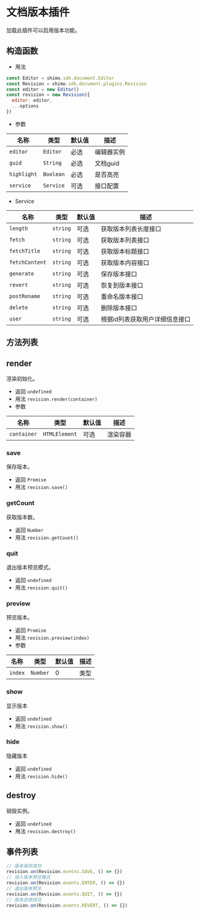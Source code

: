 # 文档版本插件

加载此插件可以启用版本功能。

## 构造函数

* 用法

```js
const Editor = shimo.sdk.document.Editor
const Revision = shimo.sdk.document.plugins.Revision
const editor = new Editor()
const revision = new Revision({
  editor: editor,
  ...options
})
```

* 参数

|名称|类型|默认值|描述|
| -- | -- | -- | -- |
| `editor` | `Editor` | 必选 | 编辑器实例 |
| `guid` | `String`  | 必选 | 文档guid |
| `highlight` | `Boolean` | 必选 | 是否高亮 |
| `service` | `Service` | 可选 | 接口配置 |

* Service

|名称|类型|默认值|描述|
| -- | -- | -- | -- |
| `length` | `string` | 可选 | 获取版本列表长度接口 |
| `fetch` | `string` | 可选 | 获取版本列表接口 |
| `fetchTitle` | `string` | 可选 | 获取版本标题接口 |
| `fetchContent` | `string` | 可选 | 获取版本内容接口 |
| `generate` | `string` | 可选 | 保存版本接口 |
| `revert` | `string` | 可选 | 恢复到版本接口 |
| `postRename` | `string` | 可选 | 重命名版本接口 |
| `delete` | `string` | 可选 | 删除版本接口 |
| `user` | `string` | 可选 | 根据id列表获取用户详细信息接口 |

## 方法列表

## render

渲染初始化。

* 返回 `undefined`
* 用法 `revision.render(container)`
* 参数

| 名称                | 类型             | 默认值 | 描述                |
| ------------------- | --------------- | ----- | ------------------ |
| `container`         | `HTMLElement`   | 可选     | 渲染容器     |

### save

保存版本。

* 返回 `Promise`
* 用法 `revision.save()`

### getCount

获取版本数。

* 返回 `Number`
* 用法 `revision.getCount()`

### quit

退出版本预览模式。

* 返回 `undefined`
* 用法 `revision.quit()`

### preview

预览版本。

* 返回 `Promise`
* 用法 `revision.preview(index)`
* 参数

| 名称                | 类型             | 默认值 | 描述                |
| ------------------- | --------------- | ----- | ------------------ |
| `index`         | `Number`   | 0     | 类型     |

### show

显示版本

* 返回 `undefined`
* 用法 `revision.show()`

### hide

隐藏版本

* 返回 `undefined`
* 用法 `revision.hide()`

## destroy

销毁实例。

* 返回 `undefined`
* 用法 `revision.destroy()`

## 事件列表

```js
// 版本保存成功
revision.on(Revision.evetns.SAVE, () => {})
// 进入版本预览模式
revision.on(Revision.events.ENTER, () => {})
// 退出版本预览
revision.on(Revision.events.QUIT, () => {})
// 版本还原成功
revision.on(Revision.events.REVERT, () => {})
```